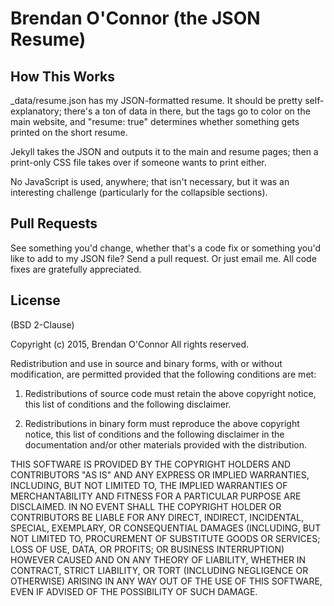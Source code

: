 #  Brendan O'Connor (the JSON Resume)

## How This Works

_data/resume.json has my JSON-formatted resume. It should be pretty self-explanatory; there's a ton of data in there, but the tags go to color on the main website, and "resume: true" determines whether something gets printed on the short resume.

Jekyll takes the JSON and outputs it to the main and resume pages; then a print-only CSS file takes over if someone wants to print either.

No JavaScript is used, anywhere; that isn't necessary, but it was an interesting challenge (particularly for the collapsible sections).

## Pull Requests

See something you'd change, whether that's a code fix or something you'd like to add to my JSON file? Send a pull request. Or just email me. All code fixes are gratefully appreciated.

## License

(BSD 2-Clause)

Copyright (c) 2015, Brendan O'Connor
All rights reserved.

Redistribution and use in source and binary forms, with or without modification, are permitted provided that the following conditions are met:

1. Redistributions of source code must retain the above copyright notice, this list of conditions and the following disclaimer.

2. Redistributions in binary form must reproduce the above copyright notice, this list of conditions and the following disclaimer in the documentation and/or other materials provided with the distribution.

THIS SOFTWARE IS PROVIDED BY THE COPYRIGHT HOLDERS AND CONTRIBUTORS "AS IS" AND ANY EXPRESS OR IMPLIED WARRANTIES, INCLUDING, BUT NOT LIMITED TO, THE IMPLIED WARRANTIES OF MERCHANTABILITY AND FITNESS FOR A PARTICULAR PURPOSE ARE DISCLAIMED. IN NO EVENT SHALL THE COPYRIGHT HOLDER OR CONTRIBUTORS BE LIABLE FOR ANY DIRECT, INDIRECT, INCIDENTAL, SPECIAL, EXEMPLARY, OR CONSEQUENTIAL DAMAGES (INCLUDING, BUT NOT LIMITED TO, PROCUREMENT OF SUBSTITUTE GOODS OR SERVICES; LOSS OF USE, DATA, OR PROFITS; OR BUSINESS INTERRUPTION) HOWEVER CAUSED AND ON ANY THEORY OF LIABILITY, WHETHER IN CONTRACT, STRICT LIABILITY, OR TORT (INCLUDING NEGLIGENCE OR OTHERWISE) ARISING IN ANY WAY OUT OF THE USE OF THIS SOFTWARE, EVEN IF ADVISED OF THE POSSIBILITY OF SUCH DAMAGE.